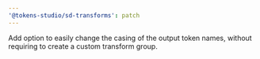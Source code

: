 ```yaml
---
'@tokens-studio/sd-transforms': patch
---
```


Add option to easily change the casing of the output token names, without requiring to create a custom transform group.
